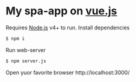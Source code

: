 # My spa-app on [vue.js](https://ru.vuejs.org/)
Requires [Node.js](https://nodejs.org/) v4+ to run.
Install dependencies
```sh
$ npm i
```
Run web-server
```sh
$ npm server.js
```
Open yuor favorite browser http://localhost:3000/
